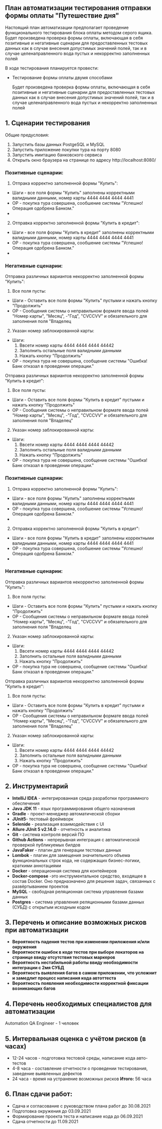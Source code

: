 ## План автоматизации тестирования отправки формы оплаты "Путешествие дня"

Настоящий план автоматизации предполагает проведение функционального тестирования блока оплаты
методом серого ящика.
Будет произведена проверка формы оплаты, включающая в себя позитивные и негативные сценарии
для предоставленных тестовых данных как в случае внесения допустимых значений полей, так и в случае
целенаправленного вода пустых и некорректно заполненных полей

В ходе тестирования планируется провести:

- Тестирование формы оплаты двумя способами

  Будет произведена проверка формы оплаты, включающая в себя позитивные и негативные сценарии
  для предоставленных тестовых данных как в случае внесения допустимых значений полей, так и в случае
  целенаправленного вода пустых и некорректно заполненных полей

## 1. Сценарии тестирования

Общие предусловия:
1. Запустить базы данных PostgeSQL и MySQL
2. Запустить приложение покупки тура на порту 8080
3. Запустить имитацию банковского сервиса
4. Открыть окно браузера на странице по адресу http://localhost:8080/

### Позитивные сценарии:

1. Отпрака корректно заполненной формы "Купить":
- Шаги - все поля формы "Купить" заполнены корректными валидными данными, номер карты 4444 4444 4444 4441
- ОР - покупка тура совершена, сообшение системы "Успешно! Операция одобрена Банком."
-
2. Отправка корректно заполненной формы "Купить в кредит":
- Шаги - все поля формы "Купить в кредит" заполнены корректными валидными данными, номер карты 4444 4444 4444 4441
- ОР - покупка тура совершена, сообшение системы "Успешно! Операция одобрена Банком."
-
### Негативные сценарии:
Отправка различных вариантов некорректно заполненной формы "Купить":
1. Все поля пусты:
- Шаги - Оставить все поля формы "Купить" пустыми и нажать кнопку "Продолжить"
- ОР - Сообщения системы о неправильном формате ввода полей "Номер карты", "Месяц",
  -"Год", "CVCCVV" и обязательного для заполнения поля "Владелец

2. Указан номер заблокированной карты:
- Шаги:
    1. Ввсети номер карты 4444 4444 4444 44442
    2. Заполнить остальные поля валидными данными
    3. Нажать кнопку "Продолжить"
- ОР - покупка тура не совершена, сообщение системы "Ошибка! Банк отказал в проведении операции."

Отправка различных вариантов некорректно заполненной формы "Купить в кредит":
1. Все поля пусты:
- Шаги - Оставить все поля формы "Купить в кредит" пустыми и нажать кнопку "Продолжить"
- ОР - Сообщения системы о неправильном формате ввода полей "Номер карты", "Месяц",
  -"Год", "CVCCVV" и обязательного для заполнения поля "Владелец"

2. Указан номер заблокированной карты:
- Шаги:
    1. Ввсети номер карты 4444 4444 4444 44442
    2. Заполнить остальные поля валидными данными
    3. Нажать кнопку "Продолжить"
- ОР - покупка тура не совершена, сообщение системы "Ошибка! Банк отказал в проведении операции."

### Позитивные сценарии:

1. Отпрака корректно заполненной формы "Купить":
- Шаги - все поля формы "Купить" заполнены корректными валидными данными, номер карты 4444 4444 4444 4441
- ОР - покупка тура совершена, сообшение системы "Успешно! Операция одобрена Банком."
-
2. Отправка корректно заполненной формы "Купить в кредит":
- Шаги - все поля формы "Купить в кредит" заполнены корректными валидными данными, номер карты 4444 4444 4444 4441
- ОР - покупка тура совершена, сообшение системы "Успешно! Операция одобрена Банком."
-
### Негативные сценарии:
Отправка различных вариантов некорректно заполненной формы "Купить":
1. Все поля пусты:
- Шаги - Оставить все поля формы "Купить" пустыми и нажать кнопку "Продолжить"
- ОР - Сообщения системы о неправильном формате ввода полей "Номер карты", "Месяц",
  -"Год", "CVCCVV" и обязательного для заполнения поля "Владелец

2. Указан номер заблокированной карты:
- Шаги:
    1. Ввсети номер карты 4444 4444 4444 44442
    2. Заполнить остальные поля валидными данными
    3. Нажать кнопку "Продолжить"
- ОР - покупка тура не совершена, сообщение системы "Ошибка! Банк отказал в проведении операции."

Отправка различных вариантов некорректно заполненной формы "Купить в кредит":
1. Все поля пусты:
- Шаги - Оставить все поля формы "Купить в кредит" пустыми и нажать кнопку "Продолжить"
- ОР - Сообщения системы о неправильном формате ввода полей "Номер карты", "Месяц",
  -"Год", "CVCCVV" и обязательного для заполнения поля "Владелец"

2. Указан номер заблокированной карты:
- Шаги:
    1. Ввсети номер карты 4444 4444 4444 44442
    2. Заполнить остальные поля валидными данными
    3. Нажать кнопку "Продолжить"
- ОР - покупка тура не совершена, сообщение системы "Ошибка! Банк отказал в проведении операции."

## 2. Инструментарий

- **IntelliJ IDEA** - интегрированная среда разработки программного обеспечения
- **Java JDK 11** - язык программирования общего назначения
- **Gradle** - проект-менеджер автоматической сборки
- **JUnit5**- тестовый фреймворк
- **Selenide** - реализация взаимодействия с UI
- **Allure JUnit 5 v2.14.0** - отчетность и аналитика
- **Git** - система контроля версий ПО
- **Github Actions** - непрерывная интеграция с автоматической проверкой публикуемых билдов
- **JavaFaker** - плагин для генерации тестовых данных
- **Lombok** - плагин для замещения значительного объема функциональных строк кода, не содержащих бизнес-логики, краткими аннотациями
- **Docker** - операционная система для контейнеров
- **Docker-compose** -это инструментальное средство, входящее в состав Docker. Оно предназначено для решения задач, связанных с развёртыванием проектов
- **MySQL** -  свободная реляционная система управления базами данных
- **Postgres** - система управления реляционными базами данных (СУБД) с открытым исходным кодом

## 3. Перечень и описание возможных рисков при автоматизации

- **Вероятность падения тестов при изменении приложения и/или окружения**
- **Вероятности ошибок в коде тестов при выборе локаторов на странице ввиду отсутствия тестовых маркеров**
- **Вероятность нестабильной работы ввиду необходимости интеграции с 2мя СУБД**
- **Вероятность выявления багов в самом приложении, что усложнит и замедлит процесс написания кода автоттеста**
- **Вероятность появления необходимости корректной фиксации возникающих багов**

## 4. Перечень необходимых специалистов для автоматизации

Automation QA Engineer - 1 человек

## 5. Интервальная оценка с учётом рисков (в часах)

- 12-24 часов - подготовка тестовой среды, написание кода авто-тестов
- 4-8 часа - составление отчетности о проведении тестирования, заведение выявленных дефектов
- 24  часа - время на устранение возможных рисков
  **Итого:** 56 часа

## 6. План сдачи работ:

- Сдача и согласование с руководством плана работ до 30.08.2021
- Подготовка окружения до 03.09.2021
- Формирование проекта теста и написание кода до 06.09.2021
- Сдача отчетности до 11.09.2021
